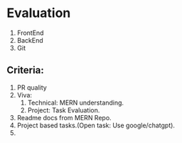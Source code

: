 # Evaluation

1. FrontEnd
2. BackEnd
3. Git

## Criteria: 

1. PR quality
2. Viva: 
    1. Technical: MERN understanding.
    2. Project: Task Evaluation.
3. Readme docs from MERN Repo.
4. Project based tasks.(Open task: Use google/chatgpt).
5. 

